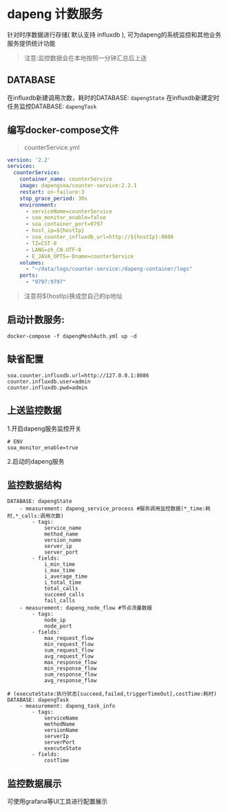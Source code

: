 # dapeng 计数服务
针对时序数据进行存储( 默认支持 influxdb ), 可为dapeng的系统监控和其他业务服务提供统计功能

> 注意:监控数据会在本地按照一分钟汇总后上送

## DATABASE
在influxdb新建调用次数，耗时的DATABASE: `dapengState`
在influxdb新建定时任务监控DATABASE: `dapengTask`

## 编写docker-compose文件

> counterService.yml

```yml
version: '2.2'
services:
  counterService:
    container_name: counterService
    image: dapengsoa/counter-service:2.2.1
    restart: on-failure:3
    stop_grace_period: 30s
    environment:
      - serviceName=counterService
      - soa_monitor_enable=false
      - soa_container_port=9797
      - host_ip=${hostIp}
      - soa_counter_influxdb_url=http://${hostIp}:8086
      - TZ=CST-8
      - LANG=zh_CN.UTF-8
      - E_JAVA_OPTS=-Dname=counterService
    volumes:
      - "~/data/logs/counter-service:/dapeng-container/logs"
    ports:
      - "9797:9797"
```

> 注意将${hostIp}换成您自己的ip地址

## 启动计数服务:
```shell
docker-compose -f dapengMeshAuth.yml up -d
```

## 缺省配置
```shell
soa.counter.influxdb.url=http://127.0.0.1:8086
counter.influxdb.user=admin
counter.influxdb.pwd=admin
```

## 上送监控数据
1.开启dapeng服务监控开关
```
# ENV
soa_monitor_enable=true
```
2.启动的dapeng服务

## 监控数据结构
```
DATABASE: dapengState
    - measurement: dapeng_service_process #服务调用监控数据(*_time:耗时,*_calls:调用次数)
        - tags:
            service_name
            method_name
            version_name
            server_ip
            server_port
        - fields:
            i_min_time
            i_max_time
            i_average_time
            i_total_time
            total_calls
            succeed_calls
            fail_calls
    - measurement: dapeng_node_flow #节点流量数据
        - tags:
            node_ip
            node_port
        - fields:
            max_request_flow
            min_request_flow
            sum_request_flow
            avg_request_flow
            max_response_flow
            min_response_flow
            sum_response_flow
            avg_response_flow

# (executeState:执行状态[succeed,failed,triggerTimeOut],costTime:耗时)
DATABASE: dapengTask
    - measurement: dapeng_task_info
        - tags:
            serviceName
            methodName
            versionName
            serverIp
            serverPort
            executeState
        - fields:
            costTime
```

## 监控数据展示
可使用grafana等UI工具进行配置展示
